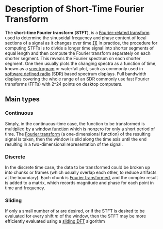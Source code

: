 # Description of Short-Time Fourier Transform
The **short-time Fourier transform** (**STFT**), is a [Fourier-related transform](https://en.wikipedia.org/wiki/List_of_Fourier-related_transforms "List of Fourier-related transforms") used to determine the sinusoidal frequency and phase content of local sections of a signal as it changes over time.[[1]](https://en.wikipedia.org/wiki/Short-time_Fourier_transform#cite_note-1) In practice, the procedure for computing STFTs is to divide a longer time signal into shorter segments of equal length and then compute the Fourier transform separately on each shorter segment. This reveals the Fourier spectrum on each shorter segment. One then usually plots the changing spectra as a function of time, known as a [spectrogram](https://en.wikipedia.org/wiki/Spectrogram "Spectrogram") or waterfall plot, such as commonly used in [software defined radio](https://en.wikipedia.org/wiki/Software_Defined_Radio "Software Defined Radio") (SDR) based spectrum displays. Full bandwidth displays covering the whole range of an SDR commonly use fast Fourier transforms (FFTs) with 2^24 points on desktop computers.
## Main types
### Continuous
Simply, in the continuous-time case, the function to be transformed is multiplied by a [window function](https://en.wikipedia.org/wiki/Window_function "Window function") which is nonzero for only a short period of time. The [Fourier transform](https://en.wikipedia.org/wiki/Fourier_transform "Fourier transform") (a one-dimensional function) of the resulting signal is taken, then the window is slid along the time axis until the end resulting in a two-dimensional representation of the signal.
### Discrete
In the discrete time case, the data to be transformed could be broken up into chunks or frames (which usually overlap each other, to reduce artifacts at the boundary). Each chunk is [Fourier transformed](https://en.wikipedia.org/wiki/Fourier_transform "Fourier transform"), and the complex result is added to a matrix, which records magnitude and phase for each point in time and frequency.
### Sliding
If only a small number of ω are desired, or if the STFT is desired to be evaluated for every shift _m_ of the window, then the STFT may be more efficiently evaluated using a [sliding DFT](https://en.wikipedia.org/wiki/Sliding_DFT "Sliding DFT") algorithm